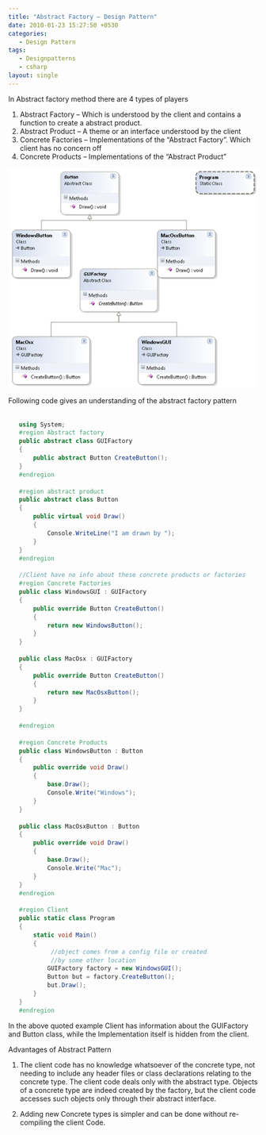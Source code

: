 ```yaml
---
title: "Abstract Factory – Design Pattern"
date: 2010-01-23 15:27:50 +0530
categories: 
   - Design Pattern
tags:
   - Designpatterns
   - csharp
layout: single
---
```


In Abstract factory method there are 4 types of players 
   
1. Abstract Factory – Which is understood by the client and contains a function to create a abstract product.
2. Abstract Product – A theme or an interface understood by the client
3. Concrete Factories – Implementations of the “Abstract Factory”. Which client has no concern off
4. Concrete Products – Implementations of the “Abstract Product”

![Class Diagram](/assets/images/ClassDiagram1.png)

Following code gives an understanding of the abstract factory pattern

```csharp
    
   using System;
   #region Abstract factory
   public abstract class GUIFactory
   {
       public abstract Button CreateButton();
   }
   #endregion

   #region abstract product
   public abstract class Button
   {
       public virtual void Draw()
       {
           Console.WriteLine("I am drawn by ");
       }
   }
   #endregion

   //Client have no info about these concrete products or factories
   #region Concrete Factories
   public class WindowsGUI : GUIFactory
   {
       public override Button CreateButton()
       {
           return new WindowsButton();
       }
   }

   public class MacOsx : GUIFactory
   {
       public override Button CreateButton()
       {
           return new MacOsxButton(); 
       }
   }

   #endregion

   #region Concrete Products
   public class WindowsButton : Button
   {
       public override void Draw()
       {
           base.Draw();
           Console.Write("Windows"); 
       }
   }

   public class MacOsxButton : Button
   {
       public override void Draw()
       {
           base.Draw();
           Console.Write("Mac"); 
       }
   }
   #endregion

   #region Client
   public static class Program
   {
       static void Main()
       {
            //object comes from a config file or created 
            //by some other location
           GUIFactory factory = new WindowsGUI();
           Button but = factory.CreateButton();
           but.Draw(); 
       }
   }
   #endregion
```

In the above quoted example Client has information about the GUIFactory and Button class, while the Implementation itself is hidden from the client.

Advantages of Abstract Pattern

1. The client code has no knowledge whatsoever of the concrete type, not needing to include any header files or class declarations relating to the concrete type. The client code deals only with the abstract type. Objects of a concrete type are indeed created by the factory, but the client code accesses such objects only through their abstract interface.
   
2. Adding new Concrete types is simpler and can be done without re-compiling the client Code.